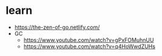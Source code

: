 # learn

- https://the-zen-of-go.netlify.com/
- GC
  - https://www.youtube.com/watch?v=gPxFOMuhnUU
  - https://www.youtube.com/watch?v=q4HoWwdZUHs
